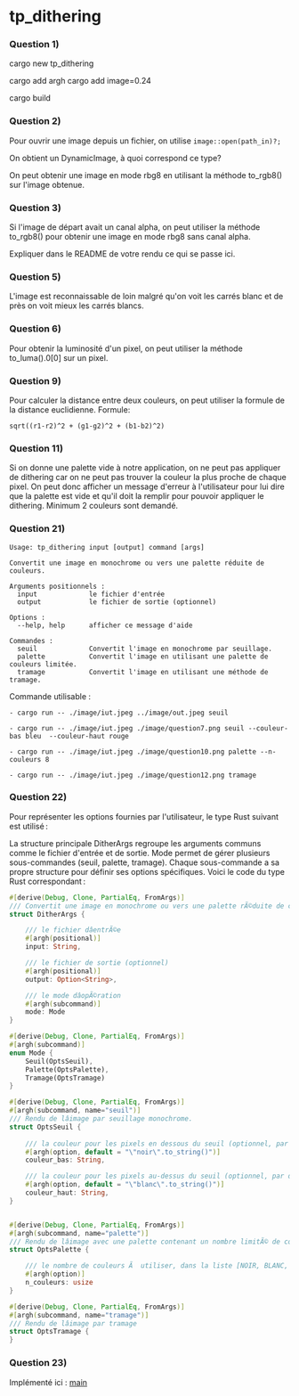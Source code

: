 # tp_dithering

### Question 1)

cargo new tp_dithering

cargo add argh
cargo add image=0.24

cargo build

### Question 2)

Pour ouvrir une image depuis un fichier, on utilise 
```image::open(path_in)?;``` 

On obtient un DynamicImage, à quoi correspond ce type?

On peut obtenir une image en mode rbg8 en utilisant la méthode to_rgb8() sur l'image obtenue.


### Question 3)

Si l'image de départ avait un canal alpha, on peut utiliser la méthode to_rgb8() pour obtenir une image en mode rbg8 sans canal alpha.

Expliquer dans le README de votre rendu ce qui se passe ici.

### Question 5)

L'image est reconnaissable de loin malgré qu'on voit les carrés blanc et de près on voit mieux les carrés blancs.

### Question 6)

Pour obtenir la luminosité d'un pixel, on peut utiliser la méthode to_luma().0[0] sur un pixel.

### Question 9)

Pour calculer la distance entre deux couleurs, on peut utiliser la formule de la distance euclidienne.
Formule:

```sqrt((r1-r2)^2 + (g1-g2)^2 + (b1-b2)^2)```

### Question 11)

Si on donne une palette vide à notre application, on ne peut pas appliquer de dithering car on ne peut pas trouver la couleur la plus proche de chaque pixel. On peut donc afficher un message d'erreur à l'utilisateur pour lui dire que la palette est vide et qu'il doit la remplir pour pouvoir appliquer le dithering. Minimum 2 couleurs sont demandé.

### Question 21)

```
Usage: tp_dithering input [output] command [args]

Convertit une image en monochrome ou vers une palette réduite de couleurs.

Arguments positionnels :
  input             le fichier d'entrée
  output            le fichier de sortie (optionnel)

Options :
  --help, help      afficher ce message d'aide

Commandes :
  seuil             Convertit l'image en monochrome par seuillage.
  palette           Convertit l'image en utilisant une palette de couleurs limitée.
  tramage           Convertit l'image en utilisant une méthode de tramage.
```

Commande utilisable : 
```
- cargo run -- ./image/iut.jpeg ../image/out.jpeg seuil

- cargo run -- ./image/iut.jpeg ./image/question7.png seuil --couleur-bas bleu  --couleur-haut rouge

- cargo run -- ./image/iut.jpeg ./image/question10.png palette --n-couleurs 8

- cargo run -- ./image/iut.jpeg ./image/question12.png tramage
```

### Question 22)

Pour représenter les options fournies par l'utilisateur, le type Rust suivant est utilisé :

La structure principale DitherArgs regroupe les arguments communs comme le fichier d'entrée et de sortie.
Mode permet de gérer plusieurs sous-commandes (seuil, palette, tramage).
Chaque sous-commande a sa propre structure pour définir ses options spécifiques.
Voici le code du type Rust correspondant :

```rust
#[derive(Debug, Clone, PartialEq, FromArgs)]
/// Convertit une image en monochrome ou vers une palette rÃ©duite de couleurs.
struct DitherArgs {

    /// le fichier dâentrÃ©e
    #[argh(positional)]
    input: String,

    /// le fichier de sortie (optionnel)
    #[argh(positional)]
    output: Option<String>,

    /// le mode dâopÃ©ration
    #[argh(subcommand)]
    mode: Mode
}

#[derive(Debug, Clone, PartialEq, FromArgs)]
#[argh(subcommand)]
enum Mode {
    Seuil(OptsSeuil),
    Palette(OptsPalette),
    Tramage(OptsTramage)
}

#[derive(Debug, Clone, PartialEq, FromArgs)]
#[argh(subcommand, name="seuil")]
/// Rendu de lâimage par seuillage monochrome.
struct OptsSeuil {
    
    /// la couleur pour les pixels en dessous du seuil (optionnel, par défaut noir)
    #[argh(option, default = "\"noir\".to_string()")]
    couleur_bas: String,

    /// la couleur pour les pixels au-dessus du seuil (optionnel, par défaut blanc)
    #[argh(option, default = "\"blanc\".to_string()")]
    couleur_haut: String,
}


#[derive(Debug, Clone, PartialEq, FromArgs)]
#[argh(subcommand, name="palette")]
/// Rendu de lâimage avec une palette contenant un nombre limitÃ© de couleurs
struct OptsPalette {

    /// le nombre de couleurs Ã  utiliser, dans la liste [NOIR, BLANC, ROUGE, VERT, BLEU, JAUNE, CYAN, MAGENTA]
    #[argh(option)]
    n_couleurs: usize
}

#[derive(Debug, Clone, PartialEq, FromArgs)]
#[argh(subcommand, name="tramage")]
/// Rendu de lâimage par tramage
struct OptsTramage {
}
```

### Question 23)

Implémenté ici : [main](src/main.rs)